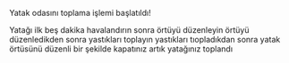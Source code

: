 Yatak odasını toplama işlemi başlatıldı!

Yatağı ilk beş dakika havalandırın 
sonra örtüyü düzenleyin
örtüyü düzenledikden sonra yastıkları toplayın
yastıkları tıopladıkdan sonra yatak örtüsünü düzenli bir şekilde kapatınız
artık yatağınız toplandı